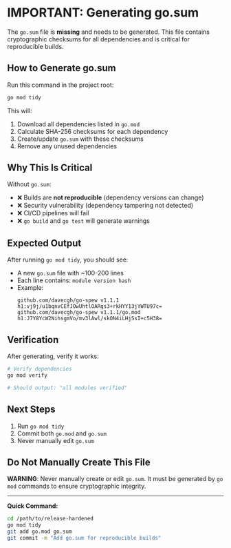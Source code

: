 # IMPORTANT: Generating go.sum

The `go.sum` file is **missing** and needs to be generated. This file contains cryptographic checksums for all dependencies and is critical for reproducible builds.

## How to Generate go.sum

Run this command in the project root:

```bash
go mod tidy
```

This will:

1. Download all dependencies listed in `go.mod`
2. Calculate SHA-256 checksums for each dependency
3. Create/update `go.sum` with these checksums
4. Remove any unused dependencies

## Why This Is Critical

Without `go.sum`:

- ❌ Builds are **not reproducible** (dependency versions can change)
- ❌ Security vulnerability (dependency tampering not detected)
- ❌ CI/CD pipelines will fail
- ❌ `go build` and `go test` will generate warnings

## Expected Output

After running `go mod tidy`, you should see:

- A new `go.sum` file with ~100-200 lines
- Each line contains: `module version hash`
- Example:
  ```
  github.com/davecgh/go-spew v1.1.1 h1:vj9j/u1bqnvCEfJOwUhtlOARqs3+rkHYY13jYWTU97c=
  github.com/davecgh/go-spew v1.1.1/go.mod h1:J7Y8YcW2NihsgmVo/mv3lAwl/skON4iLHjSsI+c5H38=
  ```

## Verification

After generating, verify it works:

```bash
# Verify dependencies
go mod verify

# Should output: "all modules verified"
```

## Next Steps

1. Run `go mod tidy`
2. Commit both `go.mod` and `go.sum`
3. Never manually edit `go.sum`

## Do Not Manually Create This File

**WARNING**: Never manually create or edit `go.sum`. It must be generated by `go mod` commands to ensure cryptographic integrity.

---

**Quick Command:**

```bash
cd /path/to/release-hardened
go mod tidy
git add go.mod go.sum
git commit -m "Add go.sum for reproducible builds"
```
